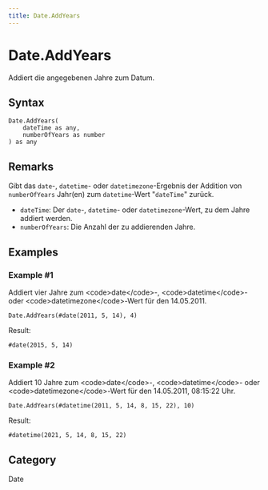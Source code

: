 ```yaml
---
title: Date.AddYears
---
```


# Date.AddYears


Addiert die angegebenen Jahre zum Datum.


## Syntax

```powerquery
Date.AddYears(
    dateTime as any,
    numberOfYears as number
) as any
```


## Remarks

Gibt das <code>date</code>-, <code>datetime</code>- oder <code>datetimezone</code>-Ergebnis der Addition von <code>numberOfYears</code> Jahr(en) zum <code>datetime</code>-Wert "<code>dateTime</code>" zurück.      <ul>        <li><code>dateTime</code>: Der <code>date</code>-, <code>datetime</code>- oder <code>datetimezone</code>-Wert, zu dem Jahre addiert werden.</li>        <li><code>numberOfYears</code>: Die Anzahl der zu addierenden Jahre.</li>      </ul>


## Examples

### Example #1 
Addiert vier Jahre zum &lt;code&gt;date&lt;/code&gt;-, &lt;code&gt;datetime&lt;/code&gt;- oder &lt;code&gt;datetimezone&lt;/code&gt;-Wert für den 14.05.2011.
```powerquery
Date.AddYears(#date(2011, 5, 14), 4)
```

Result: 
```powerquery
#date(2015, 5, 14)
```


### Example #2 
Addiert 10 Jahre zum &lt;code&gt;date&lt;/code&gt;-, &lt;code&gt;datetime&lt;/code&gt;- oder &lt;code&gt;datetimezone&lt;/code&gt;-Wert für den 14.05.2011, 08:15:22 Uhr.
```powerquery
Date.AddYears(#datetime(2011, 5, 14, 8, 15, 22), 10)
```

Result: 
```powerquery
#datetime(2021, 5, 14, 8, 15, 22)
```




## Category
Date
